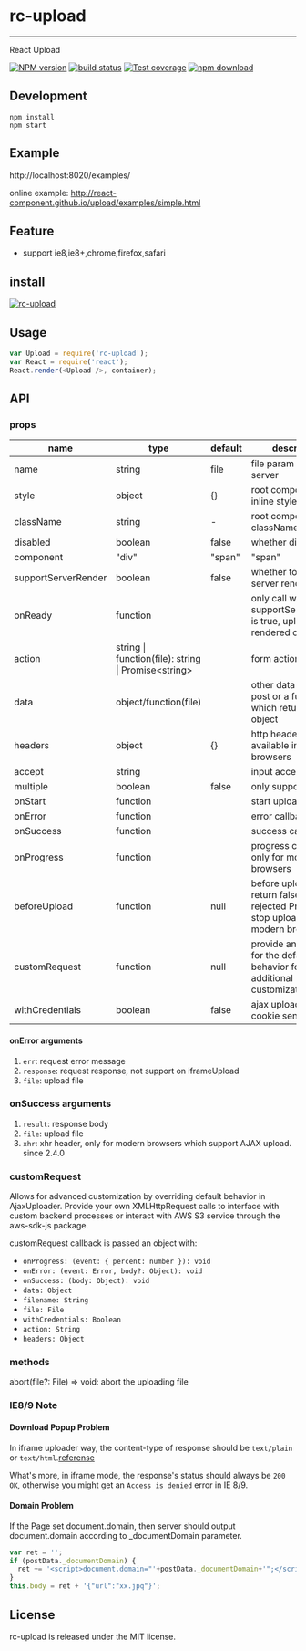 # rc-upload
---

React Upload

[![NPM version][npm-image]][npm-url]
[![build status][travis-image]][travis-url]
[![Test coverage][coveralls-image]][coveralls-url]
[![npm download][download-image]][download-url]

[npm-image]: http://img.shields.io/npm/v/rc-upload.svg?style=flat-square
[npm-url]: http://npmjs.org/package/rc-upload
[download-image]: https://img.shields.io/npm/dm/rc-upload.svg?style=flat-square
[download-url]: https://npmjs.org/package/rc-upload
[travis-image]: https://img.shields.io/travis/react-component/upload.svg?style=flat-square
[travis-url]: https://travis-ci.org/react-component/upload
[coveralls-image]: https://img.shields.io/coveralls/react-component/upload.svg?style=flat-square
[coveralls-url]: https://coveralls.io/r/react-component/upload?branch=master

## Development

```
npm install
npm start
```

## Example

http://localhost:8020/examples/

online example: http://react-component.github.io/upload/examples/simple.html


## Feature

* support ie8,ie8+,chrome,firefox,safari

## install

[![rc-upload](https://nodei.co/npm/rc-upload.png)](https://npmjs.org/package/rc-upload)

## Usage

```js
var Upload = require('rc-upload');
var React = require('react');
React.render(<Upload />, container);
```

## API

### props

|name|type|default| description|
|-----|---|--------|----|
|name | string | file| file param post to server |
|style | object | {}| root component inline style |
|className | string | - | root component className |
|disabled | boolean | false | whether disabled |
|component | "div"|"span" | "span"| wrap component name |
|supportServerRender | boolean | false| whether to support server render |
|onReady | function | | only call when supportServerRender is true, upload is rendered completely |
|action| string &#124; function(file): string &#124; Promise&lt;string&gt; | | form action url |
|data| object/function(file) | | other data object to post or a function which returns a data object |
|headers| object | {} | http headers to post, available in modern browsers |
|accept | string | | input accept attribute |
|multiple | boolean | false | only support ie10+|
|onStart | function| | start upload file |
|onError| function| | error callback |
|onSuccess | function | | success callback |
|onProgress | function || progress callback, only for modern browsers|
|beforeUpload| function |null| before upload check, return false or a rejected Promise will stop upload, only for modern browsers|
|customRequest | function | null | provide an override for the default xhr behavior for additional customization|
|withCredentials | boolean | false | ajax upload with cookie send |

#### onError arguments

1. `err`: request error message
2. `response`: request response, not support on iframeUpload
3. `file`: upload file

### onSuccess arguments

1. `result`: response body
2. `file`: upload file
3. `xhr`: xhr header, only for modern browsers which support AJAX upload. since
   2.4.0


### customRequest

Allows for advanced customization by overriding default behavior in AjaxUploader. Provide your own XMLHttpRequest calls to interface with custom backend processes or interact with AWS S3 service through the aws-sdk-js package.

customRequest callback is passed an object with:

* `onProgress: (event: { percent: number }): void`
* `onError: (event: Error, body?: Object): void`
* `onSuccess: (body: Object): void`
* `data: Object`
* `filename: String`
* `file: File`
* `withCredentials: Boolean`
* `action: String`
* `headers: Object`


### methods

abort(file?: File) => void: abort the uploading file


### IE8/9 Note

#### Download Popup Problem

In iframe uploader way, the content-type of response should be `text/plain` or `text/html`.[referense](https://github.com/blueimp/jQuery-File-Upload/wiki/Setup#content-type-negotiation)

What's more, in iframe mode, the response's status should always be `200 OK`, otherwise you might get an `Access is denied` error in IE 8/9.

#### Domain Problem

If the Page set document.domain, then server should output document.domain according to _documentDomain parameter.

```js
var ret = '';
if (postData._documentDomain) {
  ret += '<script>document.domain="'+postData._documentDomain+'";</script>';
}
this.body = ret + '{"url":"xx.jpq"}';
```

## License

rc-upload is released under the MIT license.
